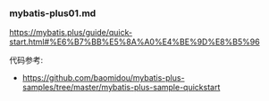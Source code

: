 ### mybatis-plus01.md

https://mybatis.plus/guide/quick-start.html#%E6%B7%BB%E5%8A%A0%E4%BE%9D%E8%B5%96

代码参考:
- https://github.com/baomidou/mybatis-plus-samples/tree/master/mybatis-plus-sample-quickstart


